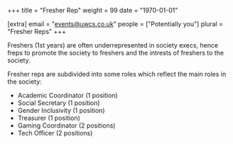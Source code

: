 +++
title = "Fresher Rep"
weight = 99
date = "1970-01-01"

[extra]
email = "events@uwcs.co.uk"
people = ["Potentially you"]
plural = "Fresher Reps"
+++

Freshers (1st years) are often underrepresented in society execs, hence freps to promote the society to freshers and the intrests of freshers to the society.

Fresher reps are subdivided into some roles which reflect the main roles in the society:
- Academic Coordinator (1 position)
- Social Secretary (1 position)
- Gender Inclusivity (1 position)
- Treasurer (1 position)
- Gaming Coordinator (2 positions)
- Tech Officer (2 positions)